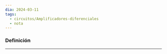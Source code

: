 ```yaml
---
dia: 2024-03-11
tags:
  - circuitos/Amplificadores-diferenciales
  - nota
---
```

### Definición
---
